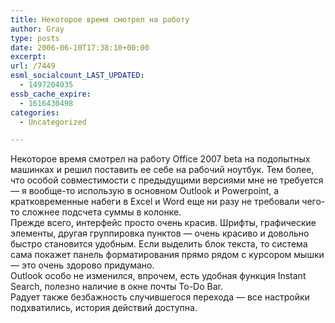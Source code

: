 ```yaml
---
title: Некоторое время смотрел на работу
author: Gray
type: posts
date: 2006-06-10T17:38:10+00:00
excerpt:
url: /7449
esml_socialcount_LAST_UPDATED:
  - 1497204035
essb_cache_expire:
  - 1616430498
categories:
  - Uncategorized

---
```








Некоторое время смотрел на работу Office 2007 beta на подопытных машинках и решил поставить ее себе на рабочий ноутбук. Тем более, что особой совместимости с предыдущими версиями мне не требуется &#8212; я вообще-то использую в основном Outlook и Powerpoint, а кратковременные набеги в Excel и Word еще ни разу не требовали чего-то сложнее подсчета суммы в колонке.  
Прежде всего, интерфейс просто очень красив. Шрифты, графические элементы, другая группировка пунктов &#8212; очень красиво и довольно быстро становится удобным. Если выделить блок текста, то система сама покажет панель форматирования прямо рядом с курсором мышки &#8212; это очень здорово придумано.  
Outlook особо не изменился, впрочем, есть удобная функция Instant Search, полезно наличие в окне почты To-Do Bar.  
Радует также безбажность случившегося перехода &#8212; все настройки подхватились, история действий доступна.